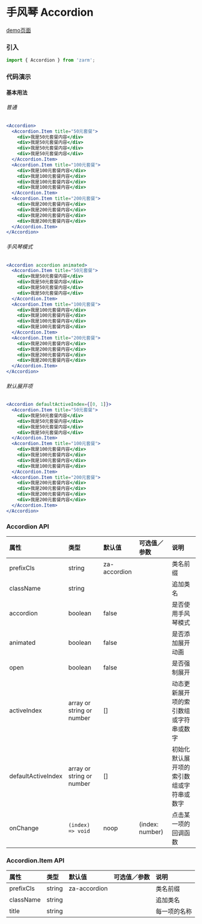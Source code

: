 # 手风琴 Accordion

[demo页面](https://zhongantecheng.github.io/zarm/#/accordion)

### 引入

```js
import { Accordion } from 'zarm';
```

### 代码演示

#### 基本用法

###### 普通
```jsx
<Accordion>
  <Accordion.Item title="50元套餐">
    <div>我是50元套餐内容</div>
    <div>我是50元套餐内容</div>
    <div>我是50元套餐内容</div>
    <div>我是50元套餐内容</div>
  </Accordion.Item>
  <Accordion.Item title="100元套餐">
    <div>我是100元套餐内容</div>
    <div>我是100元套餐内容</div>
    <div>我是100元套餐内容</div>
    <div>我是100元套餐内容</div>
  </Accordion.Item>
  <Accordion.Item title="200元套餐">
    <div>我是200元套餐内容</div>
    <div>我是200元套餐内容</div>
    <div>我是200元套餐内容</div>
    <div>我是200元套餐内容</div>
  </Accordion.Item>
</Accordion>
```

###### 手风琴模式
```jsx
<Accordion accordion animated>
  <Accordion.Item title="50元套餐">
    <div>我是50元套餐内容</div>
    <div>我是50元套餐内容</div>
    <div>我是50元套餐内容</div>
    <div>我是50元套餐内容</div>
  </Accordion.Item>
  <Accordion.Item title="100元套餐">
    <div>我是100元套餐内容</div>
    <div>我是100元套餐内容</div>
    <div>我是100元套餐内容</div>
    <div>我是100元套餐内容</div>
  </Accordion.Item>
  <Accordion.Item title="200元套餐">
    <div>我是200元套餐内容</div>
    <div>我是200元套餐内容</div>
    <div>我是200元套餐内容</div>
    <div>我是200元套餐内容</div>
  </Accordion.Item>
</Accordion>
```

###### 默认展开项
```jsx
<Accordion defaultActiveIndex={[0, 1]}>
  <Accordion.Item title="50元套餐">
    <div>我是50元套餐内容</div>
    <div>我是50元套餐内容</div>
    <div>我是50元套餐内容</div>
    <div>我是50元套餐内容</div>
  </Accordion.Item>
  <Accordion.Item title="100元套餐">
    <div>我是100元套餐内容</div>
    <div>我是100元套餐内容</div>
    <div>我是100元套餐内容</div>
    <div>我是100元套餐内容</div>
  </Accordion.Item>
  <Accordion.Item title="200元套餐">
    <div>我是200元套餐内容</div>
    <div>我是200元套餐内容</div>
    <div>我是200元套餐内容</div>
    <div>我是200元套餐内容</div>
  </Accordion.Item>
</Accordion>
```


### Accordion API

| 属性 | 类型 | 默认值 | 可选值／参数 | 说明 |
| :--- | :--- | :--- | :--- | :--- |
| prefixCls | string | za-accordion | | 类名前缀 |
| className | string | | | 追加类名 |
| accordion | boolean | false | | 是否使用手风琴模式 |
| animated | boolean | false | | 是否添加展开动画 |
| open | boolean | false | | 是否强制展开 |
| activeIndex | array or string or number | [] | | 动态更新展开项的索引数组或字符串或数字 |
| defaultActiveIndex | array or string or number | [] | | 初始化默认展开项的索引数组或字符串或数字 |
| onChange | <code>(index) => void</code> | noop | \(index: number\) | 点击某一项的回调函数 |

### Accordion.Item API
| 属性 | 类型 | 默认值 | 可选值／参数 | 说明 |
| :--- | :--- | :--- | :--- | :--- |
| prefixCls | string | za-accordion | | 类名前缀 |
| className | string | | | 追加类名 |
| title | string | | | 每一项的名称 |




